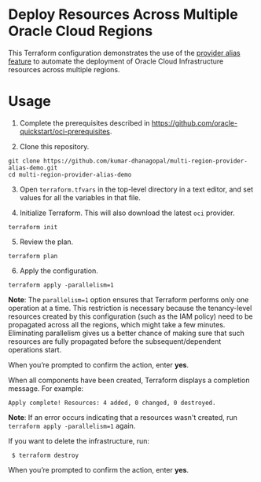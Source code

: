 # Deploy Resources Across Multiple Oracle Cloud Regions
This Terraform configuration demonstrates the use of the [provider alias feature](https://www.terraform.io/docs/configuration/providers.html#alias-multiple-provider-configurations) to automate the deployment of Oracle Cloud Infrastructure resources across multiple regions.
# Usage
1. Complete the prerequisites described in https://github.com/oracle-quickstart/oci-prerequisites.

2. Clone this repository.

  ```
  git clone https://github.com/kumar-dhanagopal/multi-region-provider-alias-demo.git
  cd multi-region-provider-alias-demo
  ```
3. Open `terraform.tfvars` in the top-level directory in a text editor, and set values for all the variables in that file.

4. Initialize Terraform. This will also download the latest `oci` provider.

  ```
  terraform init
  ```
5. Review the plan.

  ```
  terraform plan
  ```

6. Apply the configuration.

  ```
  terraform apply -parallelism=1
  ```
  **Note**: The `parallelism=1` option ensures that Terraform performs only one operation at a time. This restriction is necessary because the tenancy-level resources created by this configuration (such as the IAM policy) need to be propagated across all the regions, which might take a few minutes. Eliminating parallelism gives us a better chance of making sure that such resources are fully propagated before the subsequent/dependent operations start.
  
  When you’re prompted to confirm the action, enter **yes**.

  When all components have been created, Terraform displays a completion message. 
  For example:
  ```
  Apply complete! Resources: 4 added, 0 changed, 0 destroyed.
  ```
  **Note**: If an error occurs indicating that a resources wasn't created, run `terraform apply -parallelism=1` again.

If you want to delete the infrastructure, run:
 ```
  $ terraform destroy
  ```

  When you’re prompted to confirm the action, enter **yes**.

